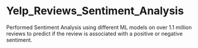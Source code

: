 # Yelp_Reviews_Sentiment_Analysis
Performed Sentiment Analysis using different ML models on over 1.1 million reviews to predict if the review is associated with a positive or negative sentiment.
